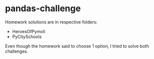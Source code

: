 # pandas-challenge

Homework solutions are in respective folders: 
- HeroesOfPymoli
- PyCitySchools

Even though the homework said to choose 1 option, I tried to solve both challenges.